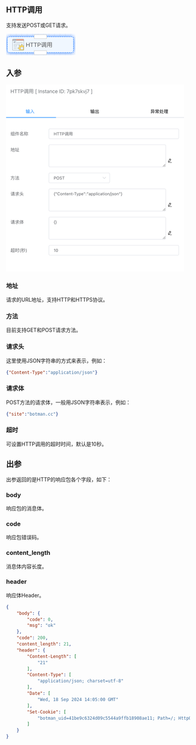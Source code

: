 ## HTTP调用

支持发送POST或GET请求。

<img src="./img/api_request.png" alt="image-20240918163547732" style="zoom: 50%;" />

## 入参

<img src="./img/api_request_input_parameter.png" alt="image-20240918164544927" style="zoom: 50%;" />

### 地址

请求的URL地址，支持HTTP和HTTPS协议。

### 方法

目前支持GET和POST请求方法。

### 请求头

这里使用JSON字符串的方式来表示，例如：

```json
{"Content-Type":"application/json"}
```

### 请求体

POST方法的请求体，一般用JSON字符串表示，例如：

```json
{"site":"botman.cc"}
```

### 超时

可设置HTTP调用的超时时间，默认是10秒。



## 出参

出参返回的是HTTP的响应包各个字段，如下：

### body

响应包的消息体。

### code

响应包错误码。

### content_length

 消息体内容长度。

### header

响应体Header。



```json
{
    "body": {
        "code": 0,
        "msg": "ok"
    },
    "code": 200,
    "content_length": 21,
    "header": {
        "Content-Length": [
            "21"
        ],
        "Content-Type": [
            "application/json; charset=utf-8"
        ],
        "Date": [
            "Wed, 18 Sep 2024 14:05:00 GMT"
        ],
        "Set-Cookie": [
            "botman_uid=41be9c6324d09c5544a9ffb18908ae11; Path=/; HttpOnly"
        ]
    }
}
```



